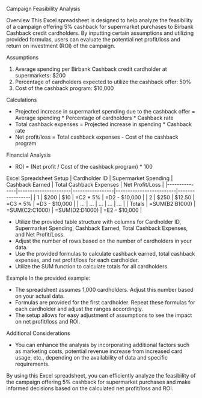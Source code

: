 Campaign Feasibility Analysis

Overview
This Excel spreadsheet is designed to help analyze the feasibility of a campaign offering 5% cashback 
for supermarket purchases to Birbank Cashback credit cardholders. 
By inputting certain assumptions and utilizing provided formulas, 
users can evaluate the potential net profit/loss and return on investment (ROI) of the campaign.

Assumptions
1. Average spending per Birbank Cashback credit cardholder at supermarkets: $200
2. Percentage of cardholders expected to utilize the cashback offer: 50%
3. Cost of the cashback program: $10,000

Calculations
- Projected increase in supermarket spending due to the cashback offer = Average spending * Percentage of cardholders * Cashback rate
- Total cashback expenses = Projected increase in spending * Cashback rate
- Net profit/loss = Total cashback expenses - Cost of the cashback program

Financial Analysis
- ROI = (Net profit / Cost of the cashback program) * 100

Excel Spreadsheet Setup
| Cardholder ID | Supermarket Spending | Cashback Earned | Total Cashback Expenses | Net Profit/Loss |
|---------------|----------------------|-----------------|-------------------------|-----------------|
| 1             | $200                 | $10             | =C2 * 5%               | =D2 - $10,000   |
| 2             | $250                 | $12.50          | =C3 * 5%               | =D3 - $10,000   |
| ...           | ...                  | ...             | ...                     | ...             |
| Totals        | =SUM(B2:B1000)       | =SUM(C2:C1000) | =SUM(D2:D1000)          | =E2 - $10,000   |

- Utilize the provided table structure with columns for Cardholder ID, Supermarket Spending, Cashback Earned, Total Cashback Expenses, and Net Profit/Loss.
- Adjust the number of rows based on the number of cardholders in your data.
- Use the provided formulas to calculate cashback earned, total cashback expenses, and net profit/loss for each cardholder.
- Utilize the SUM function to calculate totals for all cardholders.

Example
In the provided example:
- The spreadsheet assumes 1,000 cardholders. Adjust this number based on your actual data.
- Formulas are provided for the first cardholder. Repeat these formulas for each cardholder and adjust the ranges accordingly.
- The setup allows for easy adjustment of assumptions to see the impact on net profit/loss and ROI.

Additional Considerations
- You can enhance the analysis by incorporating additional factors such as marketing costs, 
potential revenue increase from increased card usage, etc., 
depending on the availability of data and specific requirements.

By using this Excel spreadsheet, you can efficiently analyze the feasibility of the campaign offering 5% cashback for 
supermarket purchases and make informed decisions based on the calculated net profit/loss and ROI.
```

